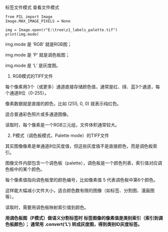 标签文件模式
查看文件模式

```
from PIL import Image
Image.MAX_IMAGE_PIXELS = None

img = Image.open(r"E:\tree\z1_labels_palette.tif")
print(img.mode)
```
img.mode 是 ‘RGB’ 就是RGB图；

img.mode 是 ‘P’ 就是调色板图；

img.mode 是 ‘L’ 是灰度图。

1. RGB模式的TIFF文件

每个像素用3个（或更多）通道直接存储颜色值，通常是红、绿、蓝3个通道，每个通道8位（0-255）。

像素数据就是直接的颜色，比如 (255, 0, 0) 就表示纯红色。

适合普通彩色照片或多通道图像。

读取时，每个像素是一个RGB三元组，文件体积通常较大。

2. P模式（调色板模式，Palette mode）的TIFF文件

其实图像像素是单通道8位灰度值，但这些灰度值不是直接颜色，而是调色板索引。

图像文件内部包含一个调色板（palette），调色板是一个颜色列表，索引值对应调色板中的某个颜色。

每个像素值指向调色板里的颜色编号，比如像素值 5 代表调色板中第6个颜色。

这样能大幅减小文件大小，适合颜色数有限的图像（如标签、分割图、漫画图等）。

读取时，需要用调色板映射索引值到颜色。

**用调色板图（P模式）做语义分割标签时
标签图像的像素值是类别索引（索引到调色板颜色）；
通常用 .convert(‘L’) 转成灰度图，得到类别ID灰度标签。**